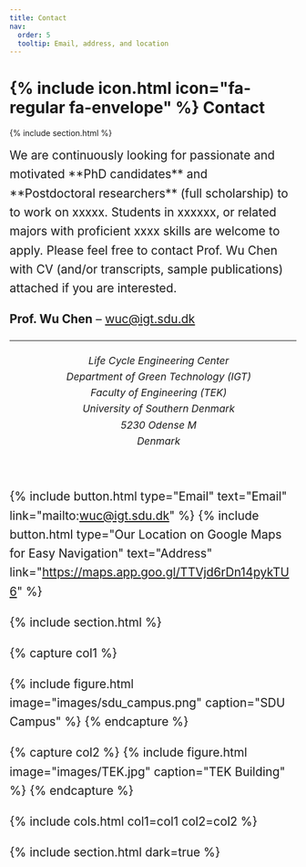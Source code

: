 ```yaml
---
title: Contact
nav:
  order: 5
  tooltip: Email, address, and location
---
```

 
# **{% include icon.html icon="fa-regular fa-envelope" %}  Contact**
{% include section.html %}

<div style="font-size: 1.3rem; line-height: 1.6;">
We are continuously looking for passionate and motivated **PhD candidates** and **Postdoctoral researchers** (full scholarship) to to work on xxxxx. Students in xxxxxx, or related majors with proficient xxxx skills are welcome to apply. Please feel free to contact Prof. Wu Chen with CV (and/or transcripts, sample publications) attached if you are interested.  

**Prof. Wu Chen** – wuc@igt.sdu.dk

----------

<div style="text-align: center; font-size: 1.1rem; line-height: 1.6;">
  <em>

    Life Cycle Engineering Center<br>
    Department of Green Technology (IGT)<br>
    Faculty of Engineering (TEK)<br>
    University of Southern Denmark<br>
    5230 Odense M<br>
    Denmark
    
  </em>
</div>

 
{%
  include button.html
  type="Email"
  text="Email"
  link="mailto:wuc@igt.sdu.dk"
%}
{%
  include button.html
  type="Our Location on Google Maps for Easy Navigation"
  text="Address"
  link="https://maps.app.goo.gl/TTVjd6rDn14pykTU6"
%}
 
{% include section.html %}
 
{% capture col1 %}
 
{%
  include figure.html
  image="images/sdu_campus.png"
  caption="SDU Campus"
%}
{% endcapture %}
 
{% capture col2 %}
{%
  include figure.html
  image="images/TEK.jpg"
  caption="TEK Building"
%}
{% endcapture %}
 
{% include cols.html col1=col1 col2=col2 %}
 
{% include section.html dark=true %}
 

